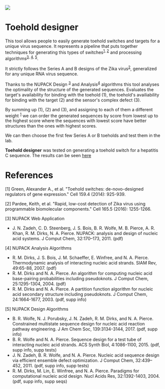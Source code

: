 <img src="http://2017.igem.org/wiki/images/a/ac/T--EPFL--ToeholdDesigner_V2.svg"/>

# Toehold designer 

This tool allows people to easily generate toehold switches and targets for a unique virus sequence. It represents a pipeline that puts together techniques for generating this types of switches<sup>[1](#1), [2](#2)</sup> and processing algorithms<sup>[3](#3), [4](#4), [5](#5)</sup>. 

It strictly follows the Series A and B designs of the Zika virus<sup>[2](#2)</sup>, generalized for any unique RNA virus sequence. 

Thanks to the NUPACK Design <sup>[3](#3)</sup> and Analysis<sup>[4](#4)</sup> algorithms this tool analyses the  optimality of the structure of the generated sequences. Evaluates the target's availability for binding with the toehold (1), the toehold's availiability for binding with the target (2) and the sensor's complex defect (3). 

By summing up (1), (2) and (3), and assigning to each of them a different weight <sup>[1](#1)</sup> we can order the generated sequences by score from lowest up to the highest score where the sequences with lowest score have better structures than the ones with highest scores. 

We can then choose the first few Series A or B toeholds and test them in the lab. 

<b>Toehold designer</b> was tested on generating a toehold switch for a hepatitis C sequence. The results can be seen [here](http://2017.igem.org/Team:EPFL/Results/Toehold#software)


# References 

<a name="1">[1] Green, Alexander A., et al. "Toehold switches: de-novo-designed regulators of gene expression." Cell 159.4 (2014): 925-939.</a>

<a name="2">[2] Pardee, Keith, et al. "Rapid, low-cost detection of Zika virus using programmable biomolecular components." Cell 165.5 (2016): 1255-1266.</a>

<a name="3">[3] NUPACK Web Application </a>
* J. N. Zadeh, C. D. Steenberg, J. S. Bois, B. R. Wolfe, M. B. Pierce, A. R. Khan, R. M. Dirks, N. A. Pierce. NUPACK: analysis and design of nucleic acid systems. J Comput Chem, 32:170–173, 2011. (pdf)

<a name="4">[4] NUPACK Analysis Algorithms </a>
* R. M. Dirks, J. S. Bois, J. M. Schaeffer, E. Winfree, and N. A. Pierce. Thermodynamic analysis of interacting nucleic acid strands. SIAM Rev, 49:65-88, 2007. (pdf)
* R. M. Dirks and N. A. Pierce. An algorithm for computing nucleic acid base-pairing probabilities including pseudoknots. J Comput Chem, 25:1295-1304, 2004. (pdf)
* R. M. Dirks and N. A. Pierce. A partition function algorithm for nucleic acid secondary structure including pseudoknots. J Comput Chem, 24:1664-1677, 2003. (pdf, supp info)

<a name="5">[5] NUPACK Design Algorithms</a>

* B. R. Wolfe, N. J. Porubsky, J. N. Zadeh, R. M. Dirks, and N. A. Pierce. Constrained multistate sequence design for nucleic acid reaction pathway engineering. J Am Chem Soc, 139:3134-3144, 2017. (pdf, supp info)
* B. R. Wolfe and N. A. Pierce. Sequence design for a test tube of interacting nucleic acid strands. ACS Synth Biol, 4:1086-1100, 2015. (pdf, supp info, supp tests)
* J. N. Zadeh, B. R. Wolfe, and N. A. Pierce. Nucleic acid sequence design via efficient ensemble defect optimization. J Comput Chem, 32:439–452, 2011. (pdf, supp info, supp tests)
* R. M. Dirks, M. Lin, E. Winfree, and N. A. Pierce. Paradigms for computational nucleic acid design. Nucl Acids Res, 32:1392-1403, 2004. (pdf, supp info, supp seqs)

